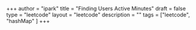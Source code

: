 +++
author = "ipark"
title = "Finding Users Active Minutes"
draft =  false
type = "leetcode"
layout = "leetcode"
description = ""
tags = ["leetcode", "hashMap"
]
+++
<script src="https://gist.github.com/ipark-CS/1f2b4d3b1c3242affd91d6d5c0f4849a.js"></script>
